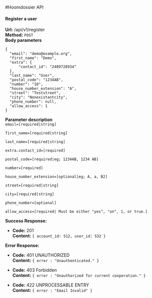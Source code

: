 #Hoomdossier API

#### Register a user

**Url:**  /api/v1/register  
**Method:** `POST`  
**Body parameters**
```
{
  "email": "demo@example.org",
  "first_name": "Demo",
  "extra": {
      "contact_id": "2489728934"
  },
  "last_name": "User",
  "postal_code": "1234AB",
  "number": "10",
  "house_number_extension": "A",
  "street": "Teststreet",
  "city": "Nonexistantcity",
  "phone_number": null,
  "allow_access": 1
}
```

**Parameter description**  
``email=[required|string]``    
 
``first_name=[required|string]``
  
``last_name=[required|string]``
  
``extra.contact_id=[required]``
   
``postal_code=[required|eg; 1234AB, 1234 AB]``
  
``number=[required]``
  
``house_number_extension=[optional|eg; A, a, B2]``
  
``street=[required|string]``
  
``city=[required|string]``
  
``phone_number=[optional]``
  
``allow_access=[required| Must be either "yes", "on", 1, or true.]``

**Success Response:**
  * **Code:** 201  
    **Content:** `{ account_id: 512, user_id: 532 }`
    
**Error Response:**
  * **Code:** 401 UNAUTHORIZED <br />
    **Content:** `{ error : "Unauthenticated." }`
    
  * **Code:** 403 Forbidden <br />
    **Content:** `{ error : "Unauthorized for current cooperation." }`
    
  * **Code:** 422 UNPROCESSABLE ENTRY <br />
    **Content:** `{ error : "Email Invalid" }`
  


